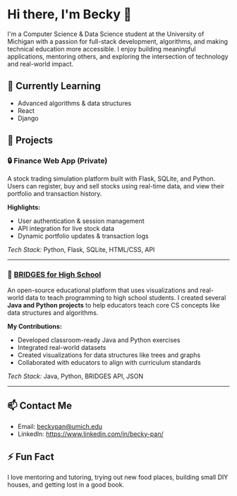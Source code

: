 # Hi there, I'm Becky 👋

I'm a Computer Science & Data Science student at the University of Michigan with a passion for full-stack development, algorithms, and making technical education more accessible. I enjoy building meaningful applications, mentoring others, and exploring the intersection of technology and real-world impact.

## 🌱 Currently Learning
- Advanced algorithms & data structures  
- React  
- Django  

## 💼 Projects

### 🔒 Finance Web App (Private)
A stock trading simulation platform built with Flask, SQLite, and Python. Users can register, buy and sell stocks using real-time data, and view their portfolio and transaction history.

**Highlights:**
- User authentication & session management  
- API integration for live stock data  
- Dynamic portfolio updates & transaction logs  

*Tech Stack:* Python, Flask, SQLite, HTML/CSS, API

---

### 🌉 [BRIDGES for High School](https://bridgesuncc.github.io/bridges-hs/)
An open-source educational platform that uses visualizations and real-world data to teach programming to high school students. I created several **Java and Python projects** to help educators teach core CS concepts like data structures and algorithms.

**My Contributions:**
- Developed classroom-ready Java and Python exercises  
- Integrated real-world datasets
- Created visualizations for data structures like trees and graphs  
- Collaborated with educators to align with curriculum standards  

*Tech Stack:* Java, Python, BRIDGES API, JSON

---

## 📫 Contact Me
- Email: beckypan@umich.edu
- LinkedIn: https://www.linkedin.com/in/becky-pan/

## ⚡ Fun Fact
I love mentoring and tutoring, trying out new food places, building small DIY houses, and getting lost in a good book.
